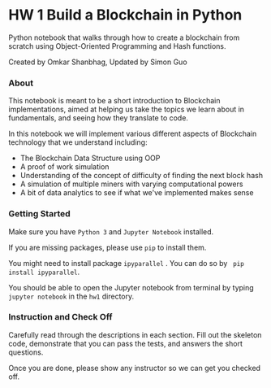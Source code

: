 # HW 1 Build a Blockchain in Python

Python notebook that walks through how to create a blockchain from scratch using Object-Oriented Programming and Hash functions.

Created by Omkar Shanbhag, Updated by Simon Guo

### About 

This notebook is meant to be a short introduction to Blockchain implementations, aimed at helping us take the topics we learn about in fundamentals, and seeing how they translate to code. 

In this notebook we will implement various different aspects of Blockchain technology that we understand including: 

- The Blockchain Data Structure using OOP 
- A proof of work simulation 
- Understanding of the concept of difficulty of finding the next block hash 
- A simulation of multiple miners with varying computational powers 
- A bit of data analytics to see if what we've implemented makes sense 



### Getting Started

Make sure you have `Python 3` and `Jupyter Notebook` installed.

If you are missing packages, please use `pip` to install them.

You might need to install package `ipyparallel` . You can do so by ` pip install ipyparallel`. 

You should be able to open the Jupyter notebook from terminal by typing `jupyter notebook` in the `hw1` directory.



### Instruction and Check Off

Carefully read through the descriptions in each section. Fill out the skeleton code, demonstrate that you can pass the tests, and answers the short questions.

Once you are done, please show any instructor so we can get you checked off.


